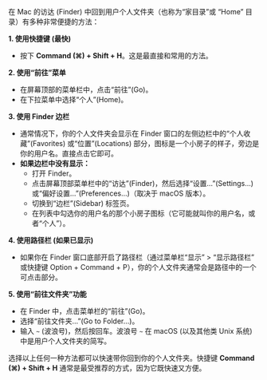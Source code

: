 在 Mac 的访达 (Finder) 中回到用户个人文件夹（也称为“家目录”或 “Home” 目录）有多种非常便捷的方法：

**1. 使用快捷键 (最快)**

- 按下 **Command (⌘) + Shift + H**。这是最直接和常用的方法。

**2. 使用“前往”菜单**

- 在屏幕顶部的菜单栏中，点击“前往”(Go)。
- 在下拉菜单中选择“个人”(Home)。

**3. 使用 Finder 边栏**

- 通常情况下，你的个人文件夹会显示在 Finder 窗口的左侧边栏中的“个人收藏”(Favorites) 或“位置”(Locations) 部分，图标是一个小房子的样子，旁边是你的用户名。直接点击它即可。
- **如果边栏中没有显示：**
    - 打开 Finder。
    - 点击屏幕顶部菜单栏中的“访达”(Finder)，然后选择“设置…”(Settings...) 或“偏好设置…”(Preferences...)（取决于 macOS 版本）。
    - 切换到“边栏”(Sidebar) 标签页。
    - 在列表中勾选你的用户名的那个小房子图标（它可能就叫你的用户名，或者“个人”）。

**4. 使用路径栏 (如果已显示)**

- 如果你在 Finder 窗口底部开启了路径栏（通过菜单栏“显示” > “显示路径栏” 或快捷键 Option + Command + P），你的个人文件夹通常会是路径中的一个可点击部分。

**5. 使用“前往文件夹”功能**

- 在 Finder 中，点击菜单栏的“前往”(Go)。
- 选择“前往文件夹…”(Go to Folder...)。
- 输入 `~` (波浪号)，然后按回车。波浪号 `~` 在 macOS (以及其他类 Unix 系统) 中是用户个人文件夹的简写。

选择以上任何一种方法都可以快速带你回到你的个人文件夹。快捷键 **Command (⌘) + Shift + H** 通常是最受推荐的方式，因为它既快速又方便。